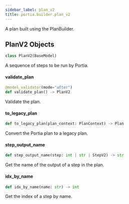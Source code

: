 ```yaml
---
sidebar_label: plan_v2
title: portia.builder.plan_v2
---
```


A plan built using the PlanBuilder.

## PlanV2 Objects

```python
class PlanV2(BaseModel)
```

A sequence of steps to be run by Portia.

#### validate\_plan

```python
@model_validator(mode="after")
def validate_plan() -> PlanV2
```

Validate the plan.

#### to\_legacy\_plan

```python
def to_legacy_plan(plan_context: PlanContext) -> Plan
```

Convert the Portia plan to a legacy plan.

#### step\_output\_name

```python
def step_output_name(step: int | str | StepV2) -> str
```

Get the name of the output of a step in the plan.

#### idx\_by\_name

```python
def idx_by_name(name: str) -> int
```

Get the index of a step by name.

